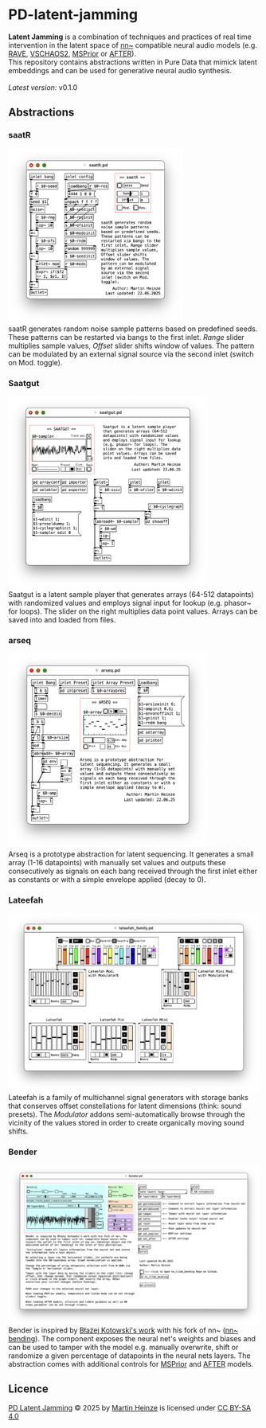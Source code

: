 # PD-latent-jamming
**Latent Jamming** is a combination of techniques and practices of real time intervention in the latent space of [nn~](https://github.com/acids-ircam/nn_tilde) compatible neural audio models (e.g. [RAVE](https://github.com/acids-ircam/RAVE), [VSCHAOS2](https://github.com/acids-ircam/vschaos2), [MSPrior](https://github.com/caillonantoine/msprior) or [AFTER](https://github.com/acids-ircam/AFTER)). \
This repository contains abstractions written in Pure Data that mimick latent embeddings and can be used for generative neural audio synthesis. \
 \
*Latest version:* v0.1.0

## Abstractions
### saatR
<img src="./assets/saatR.png" alt="saatR" width="350" height="auto">\
saatR generates random noise sample patterns based on predefined seeds. These patterns can be restarted via bangs to the first inlet. *Range* slider multiplies sample values, *Offset* slider shifts window of values. The pattern can be modulated by an external signal source via the second inlet (switch on Mod. toggle).
### Saatgut
<img src="./assets/saatgut.png" alt="Saatgut" width="400" height="auto">\
Saatgut is a latent sample player that generates arrays (64-512 datapoints) with randomized values and employs signal input for lookup (e.g. phasor~ for loops). The slider on the right multiplies data point values. Arrays can be saved into and loaded from files.
### arseq
<img src="./assets/arseq.png" alt="Arseq" width="400" height="auto">\
Arseq is a prototype abstraction for latent sequencing. It generates a small array (1-16 datapoints) with manually set values and outputs these consecutively as signals on each bang received through the first inlet either as constants or with a simple envelope applied (decay to 0).
### Lateefah
<img src="./assets/lateefah.png" alt="Lateefah" width="600" height="auto">\
Lateefah is a family of multichannel signal generators with storage banks that conserves offset constellations for latent dimensions (think: sound presets). The *Modulator* addons semi-automatically browse through the vicinity of the values stored in order to create organically moving sound shifts.
### Bender
<img src="./assets/bender.png" alt="Bender" width="800" height="auto">\
Bender is inspired by [Błażej Kotowski's work](https://github.com/blazejkotowski) with his fork of nn~ ([nn~ bending](https://github.com/blazejkotowski/nn_tilde_bending)).
The component exposes the neural net's weights and biases and can be used to tamper with the model e.g. manually overwrite, shift or randomize a given percentage of datapoints in the neural nets layers. The abstraction comes with additional controls for [MSPrior](https://github.com/caillonantoine/msprior) and [AFTER](https://github.com/acids-ircam/AFTER) models.
## Licence
<a href="https://github.com/devstermarts/PD-latent-jamming">PD Latent Jamming</a> © 2025 by <a href="https://github.com/devstermarts">Martin Heinze</a> is licensed under <a href="https://creativecommons.org/licenses/by-sa/4.0/">CC BY-SA 4.0</a>
